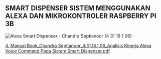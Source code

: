## SMART DISPENSER SISTEM MENGGUNAKAN ALEXA DAN MIKROKONTROLER RASPBERRY PI 3B
![Alexa Smart Dispenser - Chandra Septianoor (4 31 16 1 06)](https://user-images.githubusercontent.com/58181734/160316834-50a83d1a-0dc3-45c4-a0ef-7bf63f2fcb13.png)


[4. Manual Book_Chandra Septianoor_4.31.16.1.06_Analisis Kinerja Alexa Voice Command Pada Sistem Smart Dispenser.pdf](https://github.com/chandraseptianoor/Skripsi-Coding-Smart-Dispenser/files/8359264/4.Manual.Book_Chandra.Septianoor_4.31.16.1.06_Analisis.Kinerja.Alexa.Voice.Command.Pada.Sistem.Smart.Dispenser.pdf)
